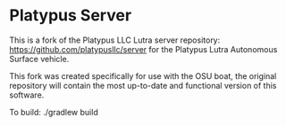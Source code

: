 Platypus Server
===============

This is a fork of the Platypus LLC Lutra server repository: https://github.com/platypusllc/server for the Platypus Lutra Autonomous Surface vehicle. 

This fork was created specifically for use with the OSU boat, the original repository will contain the most up-to-date and functional version of this software.

To build:
./gradlew build
